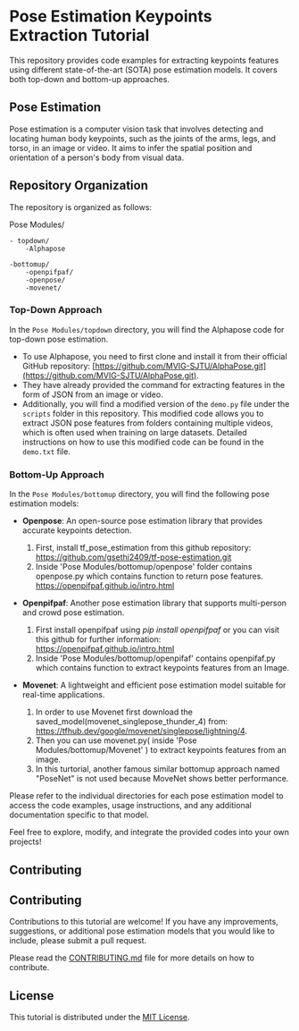 # Pose Estimation Keypoints Extraction Tutorial

This repository provides code examples for extracting keypoints features using different state-of-the-art (SOTA) pose estimation models. It covers both top-down and bottom-up approaches.

## Pose Estimation

Pose estimation is a computer vision task that involves detecting and locating human body keypoints, such as the joints of the arms, legs, and torso, in an image or video. It aims to infer the spatial position and orientation of a person's body from visual data.



## Repository Organization

The repository is organized as follows:

Pose Modules/

    - topdown/
        -Alphapose
    
    -bottomup/
        -openpifpaf/
        -openpose/
        -movenet/


### Top-Down Approach

In the `Pose Modules/topdown` directory, you will find the Alphapose code for top-down pose estimation.

- To use Alphapose, you need to first clone and install it from their official GitHub repository: [https://github.com/MVIG-SJTU/AlphaPose.git](https://github.com/MVIG-SJTU/AlphaPose.git).
- They have already provided the command for extracting features in the form of JSON from an image or video.
- Additionally, you will find a modified version of the `demo.py` file under the `scripts` folder in this repository. This modified code allows you to extract JSON pose features from folders containing multiple videos, which is often used when training on large datasets. Detailed instructions on how to use this modified code can be found in the `demo.txt` file.


### Bottom-Up Approach

In the `Pose Modules/bottomup` directory, you will find the following pose estimation models:

- **Openpose**: An open-source pose estimation library that provides accurate keypoints detection. 
    1. First, install tf_pose_estimation from this github repository: https://github.com/gsethi2409/tf-pose-estimation.git
    2. Inside 'Pose Modules/bottomup/openpose' folder contains openpose.py which contains function to return pose features. https://openpifpaf.github.io/intro.html

- **Openpifpaf**: Another pose estimation library that supports multi-person and crowd pose estimation.
    1. First install openpifpaf using *pip install openpifpaf* or you can visit this github for further information:  https://openpifpaf.github.io/intro.html
    2.  Inside 'Pose Modules/bottomup/openpifaf' contains openpifaf.py which contains function to extract keypoints features from an Image.

- **Movenet**: A lightweight and efficient pose estimation model suitable for real-time applications.

    1. In order to use Movenet first download the saved_model(movenet_singlepose_thunder_4) from: https://tfhub.dev/google/movenet/singlepose/lightning/4. 
    2. Then you can use movenet.py( inside 'Pose Modules/bottomup/Movenet' ) to extract keypoints features from an image.
    3. In this turtorial, another famous similar bottomup approach named "PoseNet" is not used because MoveNet shows better performance. 

Please refer to the individual directories for each pose estimation model to access the code examples, usage instructions, and any additional documentation specific to that model.

Feel free to explore, modify, and integrate the provided codes into your own projects!

## Contributing

## Contributing

Contributions to this tutorial are welcome! If you have any improvements, suggestions, or additional pose estimation models that you would like to include, please submit a pull request.

Please read the [CONTRIBUTING.md](link-to-contributing-file) file for more details on how to contribute.

## License

This tutorial is distributed under the [MIT License](link-to-license-file).
